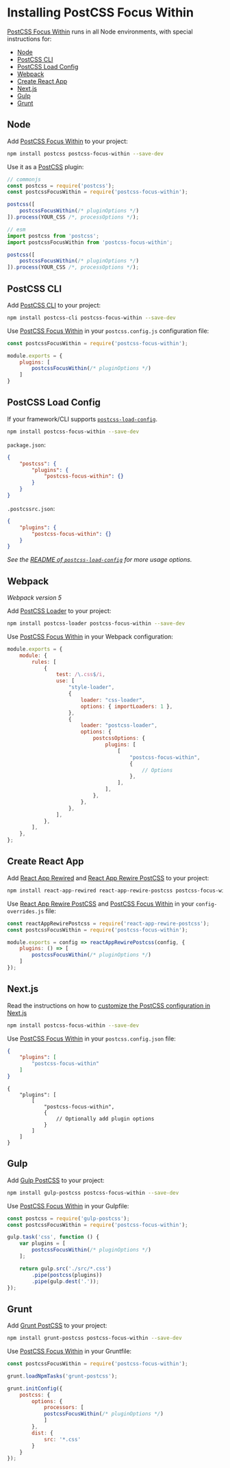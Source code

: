 # Installing PostCSS Focus Within

[PostCSS Focus Within] runs in all Node environments, with special instructions for:

- [Node](#node)
- [PostCSS CLI](#postcss-cli)
- [PostCSS Load Config](#postcss-load-config)
- [Webpack](#webpack)
- [Create React App](#create-react-app)
- [Next.js](#nextjs)
- [Gulp](#gulp)
- [Grunt](#grunt)

## Node

Add [PostCSS Focus Within] to your project:

```bash
npm install postcss postcss-focus-within --save-dev
```

Use it as a [PostCSS] plugin:

```js
// commonjs
const postcss = require('postcss');
const postcssFocusWithin = require('postcss-focus-within');

postcss([
	postcssFocusWithin(/* pluginOptions */)
]).process(YOUR_CSS /*, processOptions */);
```

```js
// esm
import postcss from 'postcss';
import postcssFocusWithin from 'postcss-focus-within';

postcss([
	postcssFocusWithin(/* pluginOptions */)
]).process(YOUR_CSS /*, processOptions */);
```

## PostCSS CLI

Add [PostCSS CLI] to your project:

```bash
npm install postcss-cli postcss-focus-within --save-dev
```

Use [PostCSS Focus Within] in your `postcss.config.js` configuration file:

```js
const postcssFocusWithin = require('postcss-focus-within');

module.exports = {
	plugins: [
		postcssFocusWithin(/* pluginOptions */)
	]
}
```

## PostCSS Load Config

If your framework/CLI supports [`postcss-load-config`](https://github.com/postcss/postcss-load-config).

```bash
npm install postcss-focus-within --save-dev
```

`package.json`:

```json
{
	"postcss": {
		"plugins": {
			"postcss-focus-within": {}
		}
	}
}
```

`.postcssrc.json`:

```json
{
	"plugins": {
		"postcss-focus-within": {}
	}
}
```

_See the [README of `postcss-load-config`](https://github.com/postcss/postcss-load-config#usage) for more usage options._

## Webpack

_Webpack version 5_

Add [PostCSS Loader] to your project:

```bash
npm install postcss-loader postcss-focus-within --save-dev
```

Use [PostCSS Focus Within] in your Webpack configuration:

```js
module.exports = {
	module: {
		rules: [
			{
				test: /\.css$/i,
				use: [
					"style-loader",
					{
						loader: "css-loader",
						options: { importLoaders: 1 },
					},
					{
						loader: "postcss-loader",
						options: {
							postcssOptions: {
								plugins: [
									[
										"postcss-focus-within",
										{
											// Options
										},
									],
								],
							},
						},
					},
				],
			},
		],
	},
};
```

## Create React App

Add [React App Rewired] and [React App Rewire PostCSS] to your project:

```bash
npm install react-app-rewired react-app-rewire-postcss postcss-focus-within --save-dev
```

Use [React App Rewire PostCSS] and [PostCSS Focus Within] in your
`config-overrides.js` file:

```js
const reactAppRewirePostcss = require('react-app-rewire-postcss');
const postcssFocusWithin = require('postcss-focus-within');

module.exports = config => reactAppRewirePostcss(config, {
	plugins: () => [
		postcssFocusWithin(/* pluginOptions */)
	]
});
```

## Next.js

Read the instructions on how to [customize the PostCSS configuration in Next.js](https://nextjs.org/docs/advanced-features/customizing-postcss-config)

```bash
npm install postcss-focus-within --save-dev
```

Use [PostCSS Focus Within] in your `postcss.config.json` file:

```json
{
	"plugins": [
		"postcss-focus-within"
	]
}
```

```json5
{
	"plugins": [
		[
			"postcss-focus-within",
			{
				// Optionally add plugin options
			}
		]
	]
}
```

## Gulp

Add [Gulp PostCSS] to your project:

```bash
npm install gulp-postcss postcss-focus-within --save-dev
```

Use [PostCSS Focus Within] in your Gulpfile:

```js
const postcss = require('gulp-postcss');
const postcssFocusWithin = require('postcss-focus-within');

gulp.task('css', function () {
	var plugins = [
		postcssFocusWithin(/* pluginOptions */)
	];

	return gulp.src('./src/*.css')
		.pipe(postcss(plugins))
		.pipe(gulp.dest('.'));
});
```

## Grunt

Add [Grunt PostCSS] to your project:

```bash
npm install grunt-postcss postcss-focus-within --save-dev
```

Use [PostCSS Focus Within] in your Gruntfile:

```js
const postcssFocusWithin = require('postcss-focus-within');

grunt.loadNpmTasks('grunt-postcss');

grunt.initConfig({
	postcss: {
		options: {
			processors: [
			postcssFocusWithin(/* pluginOptions */)
			]
		},
		dist: {
			src: '*.css'
		}
	}
});
```

[Gulp PostCSS]: https://github.com/postcss/gulp-postcss
[Grunt PostCSS]: https://github.com/nDmitry/grunt-postcss
[PostCSS]: https://github.com/postcss/postcss
[PostCSS CLI]: https://github.com/postcss/postcss-cli
[PostCSS Loader]: https://github.com/postcss/postcss-loader
[PostCSS Focus Within]: https://github.com/csstools/postcss-plugins/tree/main/plugins/postcss-focus-within
[React App Rewire PostCSS]: https://github.com/csstools/react-app-rewire-postcss
[React App Rewired]: https://github.com/timarney/react-app-rewired
[Next.js]: https://nextjs.org
